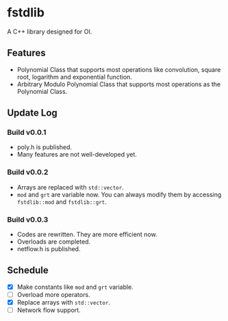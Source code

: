 # fstdlib
A C++ library designed for OI.

## Features

- Polynomial Class that supports most operations like convolution, square root, logarithm and exponential function.
- Arbitrary Modulo Polynomial Class that supports most operations as the Polynomial Class.

## Update Log

### Build v0.0.1
- poly.h is published.
- Many features are not well-developed yet.

### Build v0.0.2
- Arrays are replaced with `std::vector`.
- `mod` and `grt` are variable now. You can always modify them by accessing `fstdlib::mod` and `fstdlib::grt`.

### Build v0.0.3
- Codes are rewritten. They are more efficient now.
- Overloads are completed.
- netflow.h is published.

## Schedule

- [x] Make constants like `mod` and `grt` variable.
- [ ] Overload more operators.
- [x] Replace arrays with `std::vector`.
- [ ] Network flow support.

